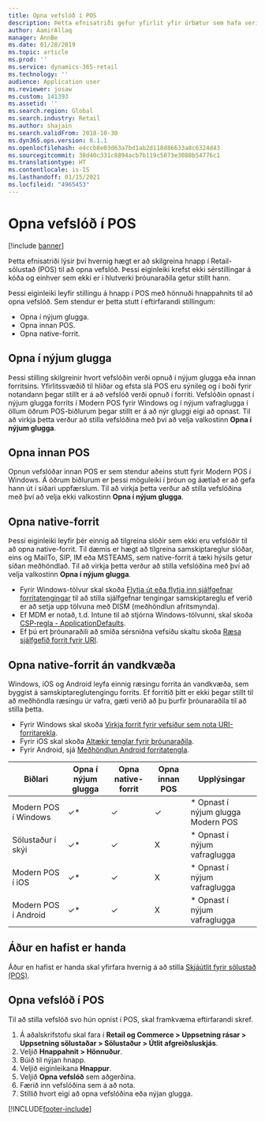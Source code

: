 ```yaml
---
title: Opna vefslóð í POS
description: Þetta efnisatriði gefur yfirlit yfir úrbætur sem hafa verið gerðar á vöru og viðskiptahugbúnaði í Dynamics 365 Commerce.
author: AamirAllaq
manager: AnnBe
ms.date: 01/28/2019
ms.topic: article
ms.prod: ''
ms.service: dynamics-365-retail
ms.technology: ''
audience: Application user
ms.reviewer: josaw
ms.custom: 141393
ms.assetid: ''
ms.search.region: Global
ms.search.industry: Retail
ms.author: shajain
ms.search.validFrom: 2018-10-30
ms.dyn365.ops.version: 8.1.1
ms.openlocfilehash: e4ccb8e03d63a7bd1ab2d118d86633a8c6324d43
ms.sourcegitcommit: 38d40c331c8894acb7b119c5073e3088b54776c1
ms.translationtype: HT
ms.contentlocale: is-IS
ms.lasthandoff: 01/15/2021
ms.locfileid: "4965453"
---
```

# <a name="open-url-in-pos"></a>Opna vefslóð í POS

[!include [banner](includes/banner.md)]

Þetta efnisatriði lýsir því hvernig hægt er að skilgreina hnapp í Retail-sölustað (POS) til að opna vefslóð. Þessi eiginleiki krefst ekki sérstillingar á kóða og einhver sem ekki er í hlutverki þróunaraðila getur stillt hann. 

Þessi eiginleiki leyfir stillingu á hnapp í POS með hönnuði hnappahnits til að opna vefslóð. Sem stendur er þetta stutt í eftirfarandi stillingum:

- Opna í nýjum glugga.
- Opna innan POS.
- Opna native-forrit.

## <a name="open-in-new-window"></a>Opna í nýjum glugga

Þessi stilling skilgreinir hvort vefslóðin verði opnuð í nýjum glugga eða innan forritsins. Yfirlitssvæðið til hliðar og efsta slá POS eru sýnileg og í boði fyrir notandann þegar stillt er á að vefslóð verði opnuð í forriti. Vefslóðin opnast í nýjum glugga forrits í Modern POS fyrir Windows og í nýjum vafraglugga í öllum öðrum POS-biðlurum þegar stillt er á að nýr gluggi eigi að opnast. Til að virkja þetta verður að stilla vefslóðina með því að velja valkostinn **Opna í nýjum glugga**.

## <a name="open-within-pos"></a>Opna innan POS

Opnun vefslóðar innan POS er sem stendur aðeins stutt fyrir Modern POS í Windows. Á öðrum biðlurum er þessi möguleiki í þróun og áætlað er að gefa hann út í síðari uppfærslum. Til að virkja þetta verður að stilla vefslóðina með því að velja ekki valkostinn **Opna í nýjum glugga**.

## <a name="open-a-native-app"></a>Opna native-forrit

Þessi eiginleiki leyfir þér einnig að tilgreina slóðir sem ekki eru vefslóðir til að opna native-forrit. Til dæmis er hægt að tilgreina samskiptareglur slóðar, eins og MailTo, SIP, IM eða MSTEAMS, sem native-forrit á tæki hýsils getur síðan meðhöndlað. Til að virkja þetta verður að stilla vefslóðina með því að velja valkostinn **Opna í nýjum glugga**.

- Fyrir Windows-tölvur skal skoða [Flytja út eða flytja inn sjálfgefnar forritatengingar](https://docs.microsoft.com/windows-hardware/manufacture/desktop/export-or-import-default-application-associations) til að stilla sjálfgefnar tengingar samskiptareglu ef verið er að setja upp tölvuna með DISM (meðhöndlun afritsmynda).
- Ef MDM er notað, t.d. Intune til að stjórna Windows-tölvunni, skal skoða [CSP-regla - ApplicationDefaults](https://docs.microsoft.com/windows/client-management/mdm/policy-csp-applicationdefaults).
- Ef þú ert þróunaraðili að smíða sérsniðna vefsíðu skaltu skoða [Ræsa sjálfgefið forrit fyrir URI](https://docs.microsoft.com/windows/uwp/launch-resume/launch-default-app).

## <a name="open-a-native-app-seamlessly"></a>Opna native-forrit án vandkvæða

Windows, iOS og Android leyfa einnig ræsingu forrita án vandkvæða, sem byggist á samskiptareglutengingu forrits. Ef forritið þitt er ekki þegar stillt til að meðhöndla ræsingu úr vafra, gæti verið að þu þurfir þróunaraðila til að stilla þetta.

- Fyrir Windows skal skoða [Virkja forrit fyrir vefsíður sem nota URI-forritarekla](https://docs.microsoft.com/windows/uwp/launch-resume/web-to-app-linking).
- Fyrir iOS skal skoða [Altækir tenglar fyrir þróunaraðila](https://developer.apple.com/ios/universal-links/).
- Fyrir Android, sjá [Meðhöndlun Android forritatengla](https://developer.android.com/training/app-links/).

| Biðlari                | Opna í nýjum glugga | Opna native-forrit | Opna innan POS | Upplýsingar                           |
|-----------------------|--------------------|-----------------|-----------------|-----------------------------------|
| Modern POS í Windows | ✓\*                | ✓               | ✓              | \* Opnast í nýjum glugga Modern POS |
| Sölustaður í skýi             | ✓\*                | ✓               | X              | \* Opnast í nýjum vafraglugga        |
| Modern POS í iOS     | ✓\*                | ✓               | X              | \* Opnast í nýjum vafraglugga        |
| Modern POS í Android | ✓\*                | ✓               | X              | \* Opnast í nýjum vafraglugga        |

## <a name="before-you-begin"></a>Áður en hafist er handa

Áður en hafist er handa skal yfirfara hvernig á að stilla [Skjáútlit fyrir sölustað (POS)](pos-screen-layouts.md).

## <a name="open-url-in-pos"></a>Opna vefslóð í POS

Til að stilla vefslóð svo hún opnist í POS, skal framkvæma eftirfarandi skref.

1. Á aðalskrifstofu skal fara í **Retail og Commerce \> Uppsetning rásar \> Uppsetning sölustaðar \> Sölustaður \> Útlit afgreiðsluskjás**.
2. Veljið **Hnappahnit \> Hönnuður**.
3. Búið til nýjan hnapp.
4. Veljið eiginleikana **Hnappur**.
5. Veljið **Opna vefslóð** sem aðgerðina.
6. Færið inn vefslóðina sem á að nota.
7. Stillið hvort eigi að opna vefslóðina eða nýjan glugga.


[!INCLUDE[footer-include](../includes/footer-banner.md)]